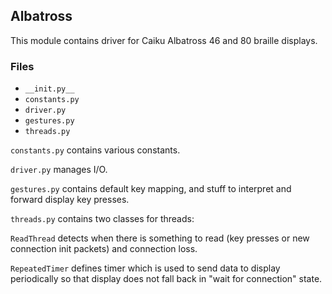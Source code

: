## Albatross

This module contains driver for Caiku Albatross 46 and 80 braille displays.

### Files

- `__init.py__`
- `constants.py`
- `driver.py`
- `gestures.py`
- `threads.py`

`constants.py` contains various constants.

`driver.py` manages I/O.

`gestures.py` contains default key mapping, and stuff to interpret and forward display key presses.

`threads.py` contains two classes for threads:

`ReadThread` detects when there is something to read (key presses or new connection init packets) and connection loss.

`RepeatedTimer` defines timer which is used to send data to display
periodically so that display does not fall back in "wait for connection" state.
